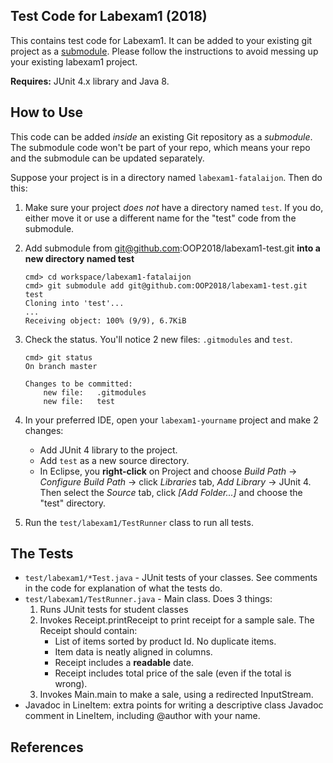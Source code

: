 ## Test Code for Labexam1 (2018)

This contains test code for Labexam1.  It can be added to your 
existing git project as a [submodule][git-submodule].  Please follow the instructions to avoid messing up your existing labexam1 project.

**Requires:** JUnit 4.x library and Java 8.

## How to Use

This code can be added *inside* an existing Git repository as a *submodule*.  The submodule code won't be part of your repo, which means your repo and the submodule can be updated separately.  

Suppose your project is in a directory named `labexam1-fatalaijon`.  Then do this:

1. Make sure your project *does not* have a directory named `test`.  If you do, either move it or use a different name for the "test" code from the submodule.

1. Add submodule from git@github.com:OOP2018/labexam1-test.git **into a new directory named test**
   ```shell
   cmd> cd workspace/labexam1-fatalaijon
   cmd> git submodule add git@github.com:OOP2018/labexam1-test.git test
   Cloning into 'test'...
   ...
   Receiving object: 100% (9/9), 6.7KiB
   ```
2. Check the status.  You'll notice 2 new files: `.gitmodules` and `test`.
   ```shell
   cmd> git status
   On branch master

   Changes to be committed:
       new file:   .gitmodules
       new file:   test
   ```
3. In your preferred IDE, open your `labexam1-yourname` project and make 2 changes:
    * Add JUnit 4 library to the project.
    * Add `test` as a new source directory.
    * In Eclipse, you **right-click** on Project and choose *Build Path* -> *Configure Build Path* -> click *Libraries* tab, *Add Library* -> JUnit 4.  Then select the *Source* tab, click *[Add Folder...]* and choose the "test" directory.
4. Run the `test/labexam1/TestRunner` class to run all tests.

## The Tests

* `test/labexam1/*Test.java` - JUnit tests of your classes.  See comments in the code for explanation of what the tests do.
* `test/labexam1/TestRunner.java` - Main class. Does 3 things:
    1. Runs JUnit tests for student classes
    2. Invokes Receipt.printReceipt to print receipt for a sample sale.  The Receipt should contain:
        * List of items sorted by product Id.  No duplicate items.
        * Item data is neatly aligned in columns.
        * Receipt includes a **readable** date.
        * Receipt includes total price of the sale (even if the total is wrong).
    3. Invokes Main.main to make a sale, using a redirected InputStream.
* Javadoc in LineItem: extra points for writing a descriptive class Javadoc comment in LineItem, including \@author with your name.


## References

[git-submodule]: https://git-scm.com/book/en/v2/Git-Tools-Submodules
